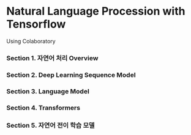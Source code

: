 # Natural Language Procession with Tensorflow

Using Colaboratory

### Section 1. 자연어 처리 Overview



### Section 2. Deep Learning Sequence Model


### Section 3. Language Model


### Section 4. Transformers


### Section 5. 자연어 전이 학습 모델
